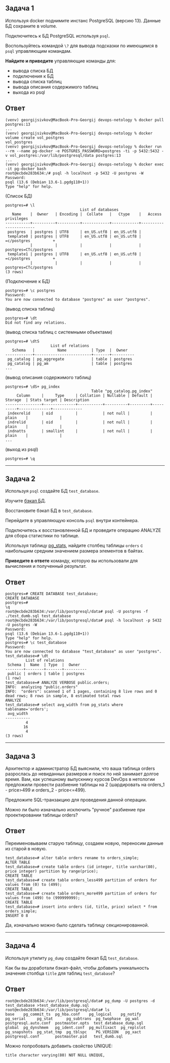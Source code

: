 ## Задача 1

Используя docker поднимите инстанс PostgreSQL (версию 13). Данные БД сохраните в volume.

Подключитесь к БД PostgreSQL используя `psql`.

Воспользуйтесь командой `\?` для вывода подсказки по имеющимся в `psql` управляющим командам.

**Найдите и приведите** управляющие команды для:
- вывода списка БД
- подключения к БД
- вывода списка таблиц
- вывода описания содержимого таблиц
- выхода из psql

## Ответ 

```
(venv) georgijsivkov@MacBook-Pro-Georgij devops-netology % docker pull postgres:13
...
(venv) georgijsivkov@MacBook-Pro-Georgij devops-netology % docker volume create vol_postgres
vol_postgres
(venv) georgijsivkov@MacBook-Pro-Georgij devops-netology % docker run --rm --name pg-docker -e POSTGRES_PASSWORD=postgres -ti -p 5432:5432 -v vol_postgres:/var/lib/postgresql/data postgres:13
...
(venv) georgijsivkov@MacBook-Pro-Georgij devops-netology % docker exec -it pg-docker bash
root@ecbde283b634:/# psql -h localhost -p 5432 -U postgres -W
Password: 
psql (13.6 (Debian 13.6-1.pgdg110+1))
Type "help" for help.
```
(Список БД)
```
postgres=# \l 
                                 List of databases
   Name    |  Owner   | Encoding |  Collate   |   Ctype    |   Access privileges   
-----------+----------+----------+------------+------------+-----------------------
 postgres  | postgres | UTF8     | en_US.utf8 | en_US.utf8 | 
 template0 | postgres | UTF8     | en_US.utf8 | en_US.utf8 | =c/postgres          +
           |          |          |            |            | postgres=CTc/postgres
 template1 | postgres | UTF8     | en_US.utf8 | en_US.utf8 | =c/postgres          +
           |          |          |            |            | postgres=CTc/postgres
(3 rows)
```
(Подключение к БД)
```
postgres=# \c postgres 
Password: 
You are now connected to database "postgres" as user "postgres".
```
(вывод списка таблиц)
```
postgres=# \dt 
Did not find any relations.
```
(вывод списка таблиц с системными объектами)
```
postgres=# \dtS 
                    List of relations
   Schema   |          Name           | Type  |  Owner   
------------+-------------------------+-------+----------
 pg_catalog | pg_aggregate            | table | postgres
 pg_catalog | pg_am                   | table | postgres
...
```
(вывод описания содержимого таблиц)
```
postgres=# \dS+ pg_index 
                                      Table "pg_catalog.pg_index"
     Column     |     Type     | Collation | Nullable | Default | Storage  | Stats target | Description 
----------------+--------------+-----------+----------+---------+----------+--------------+-------------
 indexrelid     | oid          |           | not null |         | plain    |              | 
 indrelid       | oid          |           | not null |         | plain    |              | 
 indnatts       | smallint     |           | not null |         | plain    |              | 
...
```
(выход из psql)
```
postgres=# \q 

```
---
## Задача 2

Используя `psql` создайте БД `test_database`.

Изучите [бэкап БД](https://github.com/netology-code/virt-homeworks/tree/master/06-db-04-postgresql/test_data).

Восстановите бэкап БД в `test_database`.

Перейдите в управляющую консоль `psql` внутри контейнера.

Подключитесь к восстановленной БД и проведите операцию ANALYZE для сбора статистики по таблице.

Используя таблицу [pg_stats](https://postgrespro.ru/docs/postgresql/12/view-pg-stats), найдите столбец таблицы `orders` 
с наибольшим средним значением размера элементов в байтах.

**Приведите в ответе** команду, которую вы использовали для вычисления и полученный результат.

## Ответ 

```
postgres=# CREATE DATABASE test_database;
CREATE DATABASE
postgres=# 
\q
root@ecbde283b634:/var/lib/postgresql/data# psql -U postgres -f ./test_dumb.sql test_database
root@ecbde283b634:/var/lib/postgresql/data# psql -h localhost -p 5432 -U postgres -W
Password: 
psql (13.6 (Debian 13.6-1.pgdg110+1))
Type "help" for help.
postgres=# \c test_database
Password: 
You are now connected to database "test_database" as user "postgres".
test_database=# \dt
         List of relations
 Schema |  Name  | Type  |  Owner   
--------+--------+-------+----------
 public | orders | table | postgres
(1 row)
test_database=# ANALYZE VERBOSE public.orders;
INFO:  analyzing "public.orders"
INFO:  "orders": scanned 1 of 1 pages, containing 8 live rows and 0 dead rows; 8 rows in sample, 8 estimated total rows
ANALYZE
test_database=# select avg_width from pg_stats where tablename='orders';
 avg_width 
-----------
         4
        16
         4
(3 rows)
```
---
## Задача 3

Архитектор и администратор БД выяснили, что ваша таблица orders разрослась до невиданных размеров и
поиск по ней занимает долгое время. Вам, как успешному выпускнику курсов DevOps в нетологии предложили
провести разбиение таблицы на 2 (шардировать на orders_1 - price>499 и orders_2 - price<=499).

Предложите SQL-транзакцию для проведения данной операции.

Можно ли было изначально исключить "ручное" разбиение при проектировании таблицы orders?

## Ответ 

Переименовываем старую таблицу, создаем новую, переносим данные из старой в новую. 
```
test_database=# alter table orders rename to orders_simple;
ALTER TABLE
test_database=# create table orders (id integer, title varchar(80), price integer) partition by range(price);
CREATE TABLE
test_database=# create table orders_less499 partition of orders for values from (0) to (499);
CREATE TABLE
test_database=# create table orders_more499 partition of orders for values from (499) to (999999999);
CREATE TABLE
test_database=# insert into orders (id, title, price) select * from orders_simple;
INSERT 0 8
```
Да, изначально можно было сделать таблицу секционированной.  

---
## Задача 4

Используя утилиту `pg_dump` создайте бекап БД `test_database`.

Как бы вы доработали бэкап-файл, чтобы добавить уникальность значения столбца `title` для таблиц `test_database`?

## Ответ 

```
root@ecbde283b634:/var/lib/postgresql/data# pg_dump -U postgres -d test_database >test_database_dump.sql
root@ecbde283b634:/var/lib/postgresql/data# ls
base    pg_commit_ts  pg_hba.conf    pg_logical    pg_notify    pg_serial     pg_stat      pg_subtrans  pg_twophase  pg_wal   postgresql.auto.conf  postmaster.opts  test_database_dump.sql
global  pg_dynshmem   pg_ident.conf  pg_multixact  pg_replslot  pg_snapshots  pg_stat_tmp  pg_tblspc    PG_VERSION   pg_xact  postgresql.conf       postmaster.pid   test_dumb.sql
```
Можно попробовать добавить свойство UNIQUE: 
```
title character varying(80) NOT NULL UNIQUE,
```